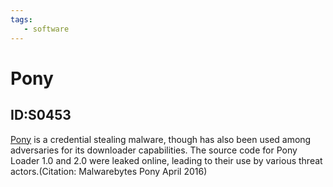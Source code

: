 ```yaml
---
tags:
   - software
---
```

# Pony
## ID:S0453
[Pony](software/S0453) is a credential stealing malware, though has also been used among adversaries for its downloader capabilities. The source code for Pony Loader 1.0 and 2.0 were leaked online, leading to their use by various threat actors.(Citation: Malwarebytes Pony April 2016)
